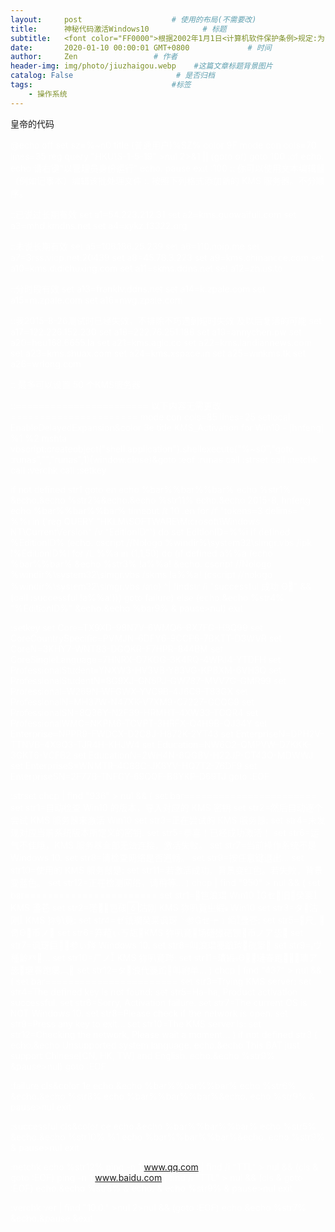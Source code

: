 ```yaml
---
layout:     post                    # 使用的布局(不需要改)
title:      神秘代码激活Windows10            # 标题
subtitle:   <font color="FF0000">根据2002年1月1日<计算机软件保护条例>规定:为了学习和研究软件内含的设计思想和原理,通过安装,显示,传输或者存储软件等方式使用软件的,可以不经软件著作权人许可,不向其支付报酬!</font> #副标题
date:       2020-01-10 00:00:01 GMT+0800             # 时间
author:     Zen                 # 作者
header-img: img/photo/jiuzhaigou.webp    #这篇文章标题背景图片
catalog: False                       # 是否归档
tags:                               #标签
    - 操作系统
---
```



皇帝的代码

<font color="FFFFFF">



@echo off
set sz=%~n0
title (普通用户)%SZ%
color 9F
mode con cols=70 lines=35
reg query "HKU\S-1-5-19" >nul 2>&1 || (goto of)
goto 100
:of
echo.
echo 请右键“以管理员身份运行”
echo.
pause
exit
:100
:: 你可以使用文本编辑器（例如记事本）编辑该批处理文件
:: 按照下列格式添加新的 KMS 服务器。不分顺序。

::已说过长期有效
set a1=54.223.212.31
set a2=kms.guowaifuli.com
set a3=mhd.kmdns.net
set a4=xykz.f3322.org

::未说长期有效
set a5=106.186.25.239
set a6=110.noip.me
set a7=3rss.vicp.net:20439
set a8=45.78.3.223
set a9=kms.chinancce.com
set a10=kms.didichuxing.com
set a11=skms.ddns.net
set a12=zh.us.to

::分时段有效
set a13=franklv.ddns.net
set a14=k.zpale.com
set a15=m.zpale.com
set a16=mvg.zpale.com

::我2015-8-26测试时已经失效，不排除不巧遇到短时失效 及以后复活的可能
set a17=122.226.152.230
set a18=222.76.251.188
set a19=annychen.pw
set a20=heu168.6655.la
set a21=kms.aglc.cc
set a22=kms.landiannews.com
set a23=kms.shuax.com
set a24=kms.xspace.in
set a25=winkms.tk
set a26=wrlong.com

:: 最多可以设置 50 个KMS服务器

::======================= 以下内容无需更改 ======================
mode con cols=85 lines=25
setlocal EnableDelayedExpansion&color 3e
title KMS_Activation for Win10 - [hnfeng]
%1 %2
mshta vbscript:createobject("shell.application").shellexecute("%~s0","goto :runas","","runas",1)(window.close)&goto :eof
:runas
call :strset
call :netchk
call :verchk
call :setkey

if not defined str1 goto en
echo %bar%%bar%%bar%
echo    %str1% &echo.&echo    %str2%&echo.&echo    %str11%
echo.&echo                                             2015-8, hnfeng
echo %bar%%bar%%bar%
timeout /t 10
:en
for /f "tokens=3 delims= " %%i in ('reg QUERY "HKLM\SOFTWARE\Microsoft\Windows NT\CurrentVersion" /v "EditionID"') do set EditionID=%%i
if defined %EditionID% (echo.
	cscript //Nologo %windir%\system32\slmgr.vbs /ipk !%EditionID%!
	for /L %%a in (1,1,50) do (if defined a%%a (echo %bar%%bar% &echo %str3% !a%%a! &echo.
		cscript //Nologo %windir%\system32\slmgr.vbs /skms !a%%a!
		(cscript //nologo %windir%\system32\slmgr.vbs /ato) ^| findstr /i "successful 成功 Θ" && (call :successful !a%%a!)))
       	goto failure) else (echo.&echo %str4% "%EditionID%" &echo.&echo %bar9% & pause>nul)
exit

:setkey
set Core=TX9XD-98N7V-6WMQ6-BX7FG-H8Q99
set CoreCountrySpecific=PVMJN-6DFY6-9CCP6-7BKTT-D3WVR
set CoreN=3KHY7-WNT83-DGQKR-F7HPR-844BM
set CoreSingleLanguage=7HNRX-D7KGG-3K4RQ-4WPJ4-YTDFH
set ProfessionalStudent=YNXW3-HV3VB-Y83VG-KPBXM-6VH3Q
set ProfessionalStudentN=8G9XJ-GN6PJ-GW787-MVV7G-GMR99
set Professional=W269N-WFGWX-YVC9B-4J6C9-T83GX
set ProfessionalN=MH37W-N47XK-V7XM9-C7227-GCQG9
set ProfessionalSN=8Q36Y-N2F39-HRMHT-4XW33-TCQR4
set ProfessionalWMC=NKPM6-TCVPT-3HRFX-Q4H9B-QJ34Y
set Enterprise=NPPR9-FWDCX-D2C8J-H872K-2YT43
set EnterpriseN=DPH2V-TTNVB-4X9Q3-TJR4H-KHJW4
set Education=NW6C2-QMPVW-D7KKK-3GKT6-VCFB2
set EducationN=2WH4N-8QGBV-H22JP-CT43Q-MDWWJ
set EnterpriseS=WNMTR-4C88C-JK8YV-HQ7T2-76DF9
set EnterpriseSN=2F77B-TNFGY-69QQF-B8YKP-D69TJ
goto :EOF

:strset
chcp | find "936" > nul && (
	set bar=======================
	set str1=自动检查 Win10 的版本，导入对应的 KMS 密钥
	set str2=然后自动逐个尝试 KMS 服务器来激活 Win10
	set str3=正在尝试的 KMS 服务器:
	set str4=未发现对应当前系统版本所定义的密钥:
	set str5=恭喜！已经成功激活！
	set str6=运气不佳哦，KMS 服务器全部无法连接，激活失败。
	set str7=当前操作系统不是 Windows 10.
	set str8=请检查网络是否通畅。
	set str9=按任意键退出...
	set str10=使用的 KMS 服务器是:
	set str11=若激活成功，背景变红色。若失败，背景变蓝色。
	set str12=正在检测网络，请稍等...
)
chcp | find "950" > nul && (
	set bar=======================
	set str1=笆浪琩 Win10 セ旧癸莱 KMS 盞芲
	set str2=礛笆硋沽刚 KMS 狝叭竟ㄓ縀 Win10
	set str3=タ沽刚 KMS 狝叭竟:
	set str4=ゼ祇瞷癸莱讽玡╰参セ┮﹚竡盞芲:
	set str5=尺, 竒Θ币ノ
	set str6=笲蒩ぃㄎ瓳KMS 狝叭竟场礚猭硈钡币ノア毖
	set str7=讽玡巨╰参ぃ琌 Windows 10.
	set str8=叫浪琩蔍蹈琌硄篫
	set str9=ヴ種龄癶...
	set str10=ㄏノ KMS 狝叭竟琌:
	set str11=璝縀Θ璉春跑︹璝ア毖璉春跑屡︹
	set str12=タ浪代蔍蹈叫祔单...
)
chcp | find "437" > nul && (
	set bar=======================
	set str3=Trying KMS server:
	set str4=The defined key is not found:
	set str5=Ha-ha, Product activation successful.
	set str6=Sorry, Activation failure.
	set str7=The current OS is NOT Windows 10.
	set str8=Please check if the network is open.
	set str9=Press any key to exit...
	set str10=The KMS server is:
	set str12=Checking the network, Please wait a moment...
)
if not defined str3 (
	echo.&echo Unsupported system language.
	echo.&echo This BAT just support Chinese[CN, HK, TW] and English.
	echo.&echo %str9% &pause>nul)
goto :EOF

:failure
cls&color 1e
echo.&echo %bar%%bar%%bar%
echo %str6% &echo.&echo %str8%
echo %bar%%bar%%bar%&echo.
echo %str9% & pause>nul
exit

:successful
cls&color ce
echo.&echo %bar%%bar%%bar%
echo %str5% &echo.&echo %str10% %1
echo %bar%%bar%%bar%&echo.
echo %str9% & pause>nul
exit

:netchk
echo %str12%
ping -n 1 www.qq.com | find /i "TTL" > nul && (cls & goto :EOF)
ping -n 1 www.baidu.com | find /i "TTL" > nul && (cls & goto :EOF)
echo.&echo %str8% & echo. & echo %str9% & pause>nul
exit

:verchk
ver | find "10.0." >nul 2>nul && (goto :EOF)
echo.&echo %str7% &echo.&pause &exit


</font>
